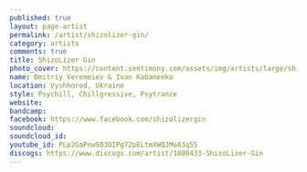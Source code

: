 ```yaml
---
published: true
layout: page-artist
permalink: /artist/shizolizer-gin/
category: artists
comments: true
title: ShizoLizer Gin
photo_cover: https://content.sentimony.com/assets/img/artists/large/shizolizer-gin.jpg
name: Dmitriy Veremeiev & Ivan Kabanenko
location: Vyshhorod, Ukraine
style: Psychill, Chillgressive, Psytrance
website: 
bandcamp: 
facebook: https://www.facebook.com/shizolizergin
soundcloud: 
soundcloud_id: 
youtube_id: PLp2GaPnw5O3OIPg72pELtmXWQJMoA3q55
discogs: https://www.discogs.com/artist/1880433-ShizoLizer-Gin
---
```

